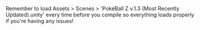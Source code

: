 Remember to load Assets > Scenes > 'PokéBall Z v.1.3 (Most Recently Updated).unity' every time before you compile so everything loads properly if you're having any issues!
